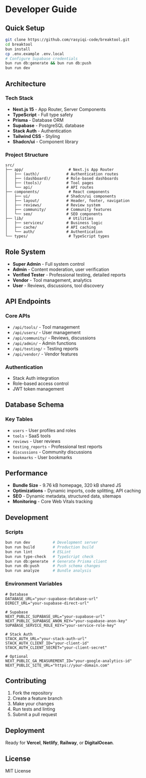 # Developer Guide

## Quick Setup

```bash
git clone https://github.com/rasyiqi-code/breaktool.git
cd breaktool
bun install
cp .env.example .env.local
# Configure Supabase credentials
bun run db:generate && bun run db:push
bun run dev
```

## Architecture

### Tech Stack
- **Next.js 15** - App Router, Server Components
- **TypeScript** - Full type safety
- **Prisma** - Database ORM
- **Supabase** - PostgreSQL database
- **Stack Auth** - Authentication
- **Tailwind CSS** - Styling
- **Shadcn/ui** - Component library

### Project Structure
```
src/
├── app/                    # Next.js App Router
│   ├── (auth)/            # Authentication routes
│   ├── (dashboard)/       # Role-based dashboards
│   ├── (tools)/           # Tool pages
│   └── api/               # API routes
├── components/             # React components
│   ├── ui/                # Shadcn/ui components
│   ├── layout/            # Header, footer, navigation
│   ├── reviews/           # Review system
│   ├── community/         # Community features
│   └── seo/               # SEO components
├── lib/                    # Utilities
│   ├── services/          # Business logic
│   ├── cache/             # API caching
│   └── auth/              # Authentication
└── types/                  # TypeScript types
```

## Role System

- **Super Admin** - Full system control
- **Admin** - Content moderation, user verification
- **Verified Tester** - Professional testing, detailed reports
- **Vendor** - Tool management, analytics
- **User** - Reviews, discussions, tool discovery

## API Endpoints

### Core APIs
- `/api/tools/` - Tool management
- `/api/users/` - User management
- `/api/community/` - Reviews, discussions
- `/api/admin/` - Admin functions
- `/api/testing/` - Testing reports
- `/api/vendor/` - Vendor features

### Authentication
- Stack Auth integration
- Role-based access control
- JWT token management

## Database Schema

### Key Tables
- `users` - User profiles and roles
- `tools` - SaaS tools
- `reviews` - User reviews
- `testing_reports` - Professional test reports
- `discussions` - Community discussions
- `bookmarks` - User bookmarks

## Performance

- **Bundle Size** - 9.76 kB homepage, 320 kB shared JS
- **Optimizations** - Dynamic imports, code splitting, API caching
- **SEO** - Dynamic metadata, structured data, sitemaps
- **Monitoring** - Core Web Vitals tracking

## Development

### Scripts
```bash
bun run dev          # Development server
bun run build        # Production build
bun run lint         # ESLint
bun run type-check   # TypeScript check
bun run db:generate  # Generate Prisma client
bun run db:push      # Push schema changes
bun run analyze      # Bundle analysis
```

### Environment Variables
```env
# Database
DATABASE_URL="your-supabase-database-url"
DIRECT_URL="your-supabase-direct-url"

# Supabase
NEXT_PUBLIC_SUPABASE_URL="your-supabase-url"
NEXT_PUBLIC_SUPABASE_ANON_KEY="your-supabase-anon-key"
SUPABASE_SERVICE_ROLE_KEY="your-service-role-key"

# Stack Auth
STACK_AUTH_URL="your-stack-auth-url"
STACK_AUTH_CLIENT_ID="your-client-id"
STACK_AUTH_CLIENT_SECRET="your-client-secret"

# Optional
NEXT_PUBLIC_GA_MEASUREMENT_ID="your-google-analytics-id"
NEXT_PUBLIC_SITE_URL="https://your-domain.com"
```

## Contributing

1. Fork the repository
2. Create a feature branch
3. Make your changes
4. Run tests and linting
5. Submit a pull request

## Deployment

Ready for **Vercel**, **Netlify**, **Railway**, or **DigitalOcean**.

## License

MIT License
